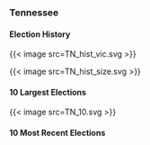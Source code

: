 ### Tennessee

#### Election History
{{< image src=TN_hist_vic.svg >}}

{{< image src=TN_hist_size.svg >}}

#### 10 Largest Elections
{{< image src=TN_10.svg >}}

#### 10 Most Recent Elections

